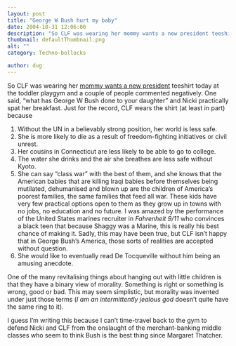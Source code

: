 ```yaml
---
layout: post
title: "George W Bush hurt my baby"
date: 2004-10-31 12:06:00
description: "So CLF was wearing her mommy wants a new president teeshirt today at the toddler playgym and a couple of people commented negatively. One said, &#8220;what has George W Bush done to your daughter&#8221; and Nicki practically spat her breakfast&#8230;."
thumbnail: defaultThumbnail.png
alt: ""
category: Techno-bollocks

author: dug
---
```


<p>So <span class="caps">CLF </span>was wearing her <a href="http://www.lowercasetee.com/pix.php?state=UK">mommy wants a new president</a> teeshirt today at the toddler playgym and a couple of people commented negatively. One said, &#8220;what has George W Bush done to your daughter&#8221; and Nicki practically spat her breakfast. Just for the record, <span class="caps">CLF </span>wears the shirt (at least in part) because</p>


<ol>
<li>Without the UN in a believably strong position, her world is less safe.</li>
<li>She is more likely to die as a result of freedom-fighting initiatives or civil unrest.</li>
<li>Her cousins in Connecticut are less likely to be able to go to college.</li>

<li>The water she drinks and the air she breathes are less safe without Kyoto.</li>
<li>She can say &#8220;class war&#8221; with the best of them, and she knows that the American babies that are killing Iraqi babies before themselves being mutilated, dehumanised and blown up are the children of America&#8217;s poorest families, the same families that feed all war. These kids have very few practical options open to them as they grow up in towns with no jobs, no education and no future. I was amazed by the performance of the United States marines recruiter in <em>Fahrenheit 9/11</em> who convinces a black teen that because Shaggy was a Marine, this is really his best chance of making it. Sadly, this may have been true, but <span class="caps">CLF </span>isn&#8217;t happy that in George Bush&#8217;s America, those sorts of realities are accepted without question.</li>
<li>She would like to eventually read De Tocqueville without him being an amusing anecdote.</li>
</ol>


<p>One of the many revitalising things about hanging out with little children is that they have a binary view of morality. Something is right or something is wrong, good or bad. This may seem simplistic, but morality was invented under just those terms (<em>I am an intermittently jealous god</em> doesn&#8217;t quite have the same ring to it).</p>

<p>I guess I&#8217;m writing this because I can&#8217;t time-travel back to the gym to defend Nicki and <span class="caps">CLF </span>from the onslaught of the merchant-banking middle classes who seem to think Bush is the best thing since Margaret Thatcher.</p>
